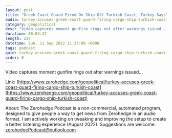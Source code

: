 ```yaml
---
layout: post
title: "Greek Coast Guard Fired On Ship Off Turkish Coast, Turkey Says"
audio: turkey-accuses-greek-coast-guard-firing-cargo-ship-turkish-coast-0
category: geopolitical
desc: "Video captures moment gunfire rings out after warnings issued..."
duration: 00:03:37
length: 217
datetime: Sun, 11 Sep 2022 11:35:00 +0000
tags: podcast
guid: turkey-accuses-greek-coast-guard-firing-cargo-ship-turkish-coast-0
order: 0
---
```

Video captures moment gunfire rings out after warnings issued...

Link: [https://www.zerohedge.com/geopolitical/turkey-accuses-greek-coast-guard-firing-cargo-ship-turkish-coast](https://www.zerohedge.com/geopolitical/turkey-accuses-greek-coast-guard-firing-cargo-ship-turkish-coast)

About: The Zerohedge Podcast is a non-commercial, automated program, designed to give people a way to get news from Zerohedge in an audio format.  I am actively working on tweaking and improving the setup to create a better listening experience (August 2022).  Suggestions are welcome: [zerohedgePodcast@outlook.com](mailto:zerohedgePodcast@outlook.com)